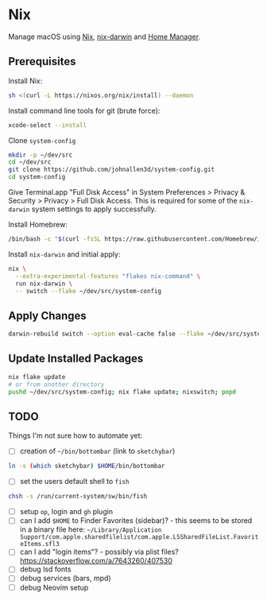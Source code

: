 # Nix

Manage macOS using [Nix](https://nixos.org/nix/), [nix-darwin](https://github.com/LnL7/nix-darwin) and [Home Manager](https://github.com/nix-community/home-manager).

## Prerequisites

Install Nix:

```bash
sh <(curl -L https://nixos.org/nix/install) --daemon
```

Install command line tools for git (brute force):

```bash
xcode-select --install
```

Clone `system-config`

```bash
mkdir -p ~/dev/src
cd ~/dev/src
git clone https://github.com/johnallen3d/system-config.git
cd system-config
```

Give Terminal.app "Full Disk Access" in System Preferences > Privacy & Security > Privacy > Full Disk Access. This is required for some of the `nix-darwin` system settings to apply successfully.

Install Homebrew:

```bash
/bin/bash -c "$(curl -fsSL https://raw.githubusercontent.com/Homebrew/install/HEAD/install.sh)"
```

Install `nix-darwin` and initial apply:

```bash
nix \
  --extra-experimental-features "flakes nix-command" \
  run nix-darwin \
  -- switch --flake ~/dev/src/system-config
```

## Apply Changes

```bash
darwin-rebuild switch --option eval-cache false --flake ~/dev/src/system-config/.#
```

## Update Installed Packages

```bash
nix flake update
# or from another directory
pushd ~/dev/src/system-config; nix flake update; nixswitch; popd
```

## TODO

Things I'm not sure how to automate yet:

- [ ] creation of `~/bin/bottombar` (link to `sketchybar`)

```bash
ln -s (which sketchybar) $HOME/bin/bottombar
```

- [ ] set the users default shell to `fish`

```bash
chsh -s /run/current-system/sw/bin/fish
```

- [ ] setup `op`, login and `gh` plugin
- [ ] can I add `$HOME` to Finder Favorites (sidebar)? - this seems to be stored in a binary file here: `~/Library/Application Support/com.apple.sharedfilelist/com.apple.LSSharedFileList.FavoriteItems.sfl3`
- [ ] can I add "login items"? - possibly via plist files? https://stackoverflow.com/a/7643260/407530
- [ ] debug lsd fonts
- [ ] debug services (bars, mpd)
- [ ] debug Neovim setup
